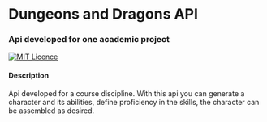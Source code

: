 # Dungeons and Dragons API 
### Api developed for one academic project 
[![MIT Licence](https://badges.frapsoft.com/os/mit/mit.svg?v=103)](https://opensource.org/licenses/mit-license.php)


#### Description

Api developed for a course discipline. With this api you can generate a character and its abilities, define proficiency in the skills, the character can be assembled as desired.

